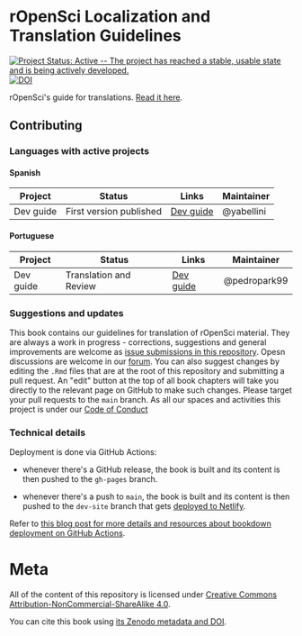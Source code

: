 # rOpenSci Localization and Translation Guidelines

[![Project Status: Active -- The project has reached a stable, usable state and is being actively developed.](https://www.repostatus.org/badges/latest/active.svg)](https://www.repostatus.org/#active) [![DOI](https://zenodo.org/badge/DOI/10.5281/zenodo.10465879.svg)]()

rOpenSci's guide for translations.
[Read it here](https://translationguide.ropensci.org).

## Contributing

### Languages with active projects

#### Spanish

| Project   | Status          | Links                                       | Maintainer  |
|-----------|-----------------|---------------------------------------------|-------------|
| Dev guide | First version published | [Dev guide](https://github.com/ropensci/dev_guide/) |  @yabellini |

#### Portuguese

| Project   | Status            | Links                                       | Maintainer    |
|-----------|-------------------|---------------------------------------------|---------------|
| Dev guide | Translation and Review | [Dev guide](https://github.com/ropensci/dev_guide/) |  @pedropark99 |


### Suggestions and updates

This book contains our guidelines for translation of rOpenSci material.
They are always a work in progress - corrections, suggestions and general improvements are welcome as [issue submissions in this repository](https://github.com/ropensci-review-tools/translation_guide).
Opesn discussions are welcome in our [forum](https://discuss.ropensci.org/).
You can also suggest changes by editing the `.Rmd` files that are at the root of this repository and submitting a pull request.
An "edit" button at the top of all book chapters will take you directly to the relevant page on GitHub to make such changes.
Please target your pull requests to the `main` branch.
As all our spaces and activities this project is under our [Code of Conduct](https://ropensci.org/code-of-conduct/)


### Technical details

Deployment is done via GitHub Actions:

-   whenever there's a GitHub release, the book is built and its content is then pushed to the `gh-pages` branch.

-   whenever there's a push to `main`, the book is built and its content is then pushed to the `dev-site` branch that gets [deployed to Netlify]().

Refer to [this blog post for more details and resources about bookdown deployment on GitHub Actions](https://ropensci.org/blog/2020/04/07/bookdown-learnings/#5-how-to-deploy-a-preview-of-the-book-for-pull-requests).

# Meta

All of the content of this repository is licensed under [Creative Commons Attribution-NonCommercial-ShareAlike 4.0](https://creativecommons.org/licenses/by-nc-sa/4.0/deed.en).

You can cite this book using [its Zenodo metadata and DOI](https://zenodo.org/doi/10.5281/zenodo.10465878).
